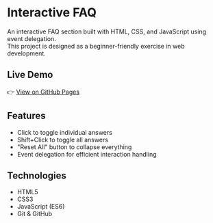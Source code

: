 # Interactive FAQ

An interactive FAQ section built with HTML, CSS, and JavaScript using event delegation.  
This project is designed as a beginner-friendly exercise in web development.

## Live Demo

👉 [View on GitHub Pages](https://bvega.github.io/interactive-faq/)

## Features

- Click to toggle individual answers
- Shift+Click to toggle all answers
- "Reset All" button to collapse everything
- Event delegation for efficient interaction handling

## Technologies

- HTML5
- CSS3
- JavaScript (ES6)
- Git & GitHub
